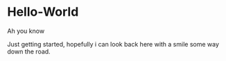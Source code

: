 # Hello-World
Ah you know 

Just getting started, hopefully i can look back here with a smile some way down the road.
